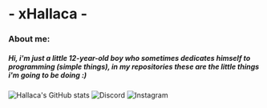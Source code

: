 # - xHallaca -
### About me:
##### Hi, i'm just a little 12-year-old boy who sometimes dedicates himself to programming (simple things), in my repositories these are the little things i'm going to be doing :)
![Hallaca's GitHub stats](https://github-readme-stats.vercel.app/api?username=xhallaca&show_icons=true&theme=onedark&hide=prs)
![Discord](https://img.shields.io/badge/tomasarbillaga-tomasarbillaga?logo=discord&logoColor=ffffff&labelColor=8c8c8c&color=5865F2) ![Instagram](https://img.shields.io/badge/xhallaca-xhallaca?logo=instagram&logoColor=ffffff&labelColor=8c8c8c&color=%23E4405F)
